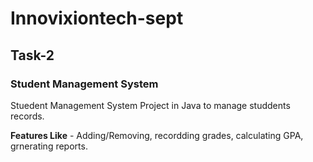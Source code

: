# Innovixiontech-sept

## Task-2

### Student Management System

Stuedent Management System Project in Java to manage studdents records.

**Features Like** - Adding/Removing, recordding grades, calculating GPA, grnerating reports.
